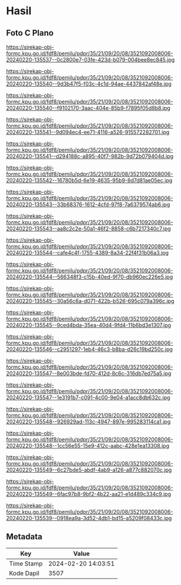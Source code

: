 # Hasil

## Foto C Plano

https://sirekap-obj-formc.kpu.go.id/fdf8/pemilu/pdpr/35/21/09/20/08/3521092008006-20240220-135537--0c2800e7-03fe-423d-b079-004bee8ec845.jpg

https://sirekap-obj-formc.kpu.go.id/fdf8/pemilu/pdpr/35/21/09/20/08/3521092008006-20240220-135540--9d3b47f5-f03c-4c1d-94ae-4437842af48e.jpg

https://sirekap-obj-formc.kpu.go.id/fdf8/pemilu/pdpr/35/21/09/20/08/3521092008006-20240220-135540--f9102170-3aac-404e-85b9-f7895f05d8b8.jpg

https://sirekap-obj-formc.kpu.go.id/fdf8/pemilu/pdpr/35/21/09/20/08/3521092008006-20240220-135541--9d094ec4-ee71-4116-a526-915572282701.jpg

https://sirekap-obj-formc.kpu.go.id/fdf8/pemilu/pdpr/35/21/09/20/08/3521092008006-20240220-135541--d294188c-a895-40f7-982b-9d72b079404d.jpg

https://sirekap-obj-formc.kpu.go.id/fdf8/pemilu/pdpr/35/21/09/20/08/3521092008006-20240220-135542--16780b5d-6e19-4635-95b9-8d7d81ae05ec.jpg

https://sirekap-obj-formc.kpu.go.id/fdf8/pemilu/pdpr/35/21/09/20/08/3521092008006-20240220-135543--33b68376-1612-4cfd-97f8-7a6379574ab6.jpg

https://sirekap-obj-formc.kpu.go.id/fdf8/pemilu/pdpr/35/21/09/20/08/3521092008006-20240220-135543--aa8c2c2e-50a1-46f2-8858-c6b7217340c7.jpg

https://sirekap-obj-formc.kpu.go.id/fdf8/pemilu/pdpr/35/21/09/20/08/3521092008006-20240220-135544--cafe4c4f-1755-4389-8a34-22f4f31b06a3.jpg

https://sirekap-obj-formc.kpu.go.id/fdf8/pemilu/pdpr/35/21/09/20/08/3521092008006-20240220-135544--566348f3-c15b-40ed-9f70-db960ec226e5.jpg

https://sirekap-obj-formc.kpu.go.id/fdf8/pemilu/pdpr/35/21/09/20/08/3521092008006-20240220-135545--30a56c6a-d071-422b-b526-695c079a396c.jpg

https://sirekap-obj-formc.kpu.go.id/fdf8/pemilu/pdpr/35/21/09/20/08/3521092008006-20240220-135545--9ced4bda-35ea-40d4-9fd4-11b6bd3e1307.jpg

https://sirekap-obj-formc.kpu.go.id/fdf8/pemilu/pdpr/35/21/09/20/08/3521092008006-20240220-135546--c2951297-1eb4-46c3-b8ba-d26c19bd250c.jpg

https://sirekap-obj-formc.kpu.go.id/fdf8/pemilu/pdpr/35/21/09/20/08/3521092008006-20240220-135547--8e003bde-fd70-412d-8c6c-316db7ed75a5.jpg

https://sirekap-obj-formc.kpu.go.id/fdf8/pemilu/pdpr/35/21/09/20/08/3521092008006-20240220-135547--1e3191b7-c091-4c00-9e04-a1acc8db632c.jpg

https://sirekap-obj-formc.kpu.go.id/fdf8/pemilu/pdpr/35/21/09/20/08/3521092008006-20240220-135548--926929ad-113c-4947-897e-995283114ca1.jpg

https://sirekap-obj-formc.kpu.go.id/fdf8/pemilu/pdpr/35/21/09/20/08/3521092008006-20240220-135548--1cc56e55-15e9-412c-aabc-428e1ea13308.jpg

https://sirekap-obj-formc.kpu.go.id/fdf8/pemilu/pdpr/35/21/09/20/08/3521092008006-20240220-135549--6c27bde5-abdf-4ab9-a126-a877c882070c.jpg

https://sirekap-obj-formc.kpu.go.id/fdf8/pemilu/pdpr/35/21/09/20/08/3521092008006-20240220-135549--6fac97b8-9bf2-4b22-aa21-e1d489c334c9.jpg

https://sirekap-obj-formc.kpu.go.id/fdf8/pemilu/pdpr/35/21/09/20/08/3521092008006-20240220-135539--0918ea9a-3d52-4db1-bd15-a5209f08433c.jpg


## Metadata

| Key        | Value               |
| ---------- | ------------------- |
| Time Stamp | 2024-02-20 14:03:51 |
| Kode Dapil | 3507                |




